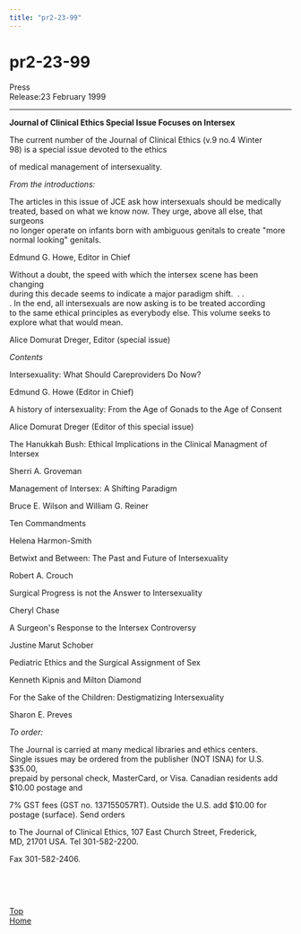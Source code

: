 ```yaml
---
title: "pr2-23-99"
---
```


# pr2-23-99

  
 Press  
Release:23 February 1999  


* * *

  
  
**Journal of Clinical Ethics Special Issue Focuses on Intersex**  


The current number of the Journal of Clinical Ethics (v.9 no.4 Winter  
98) is a special issue devoted to the ethics  
  
of medical management of intersexuality.  


_From the introductions:_  
  
The articles in this issue of JCE ask how intersexuals should be medically  
treated, based on what we know now. They urge, above all else, that surgeons  
no longer operate on infants born with ambiguous genitals to create "more  
normal looking" genitals.  
  
Edmund G. Howe, Editor in Chief  


Without a doubt, the speed with which the intersex scene has been changing  
during this decade seems to indicate a major paradigm shift.&nbsp; . .  
. In the end, all intersexuals are now asking is to be treated according  
to the same ethical principles as everybody else. This volume seeks to  
explore what that would mean.  
  
Alice Domurat Dreger, Editor (special issue)  


_Contents_  
  
Intersexuality: What Should Careproviders Do Now?  
  
Edmund G. Howe (Editor in Chief)  


A history of intersexuality: From the Age of Gonads to the Age of Consent  
  
Alice Domurat Dreger (Editor of this special issue)  


The Hanukkah Bush: Ethical Implications in the Clinical Managment of  
Intersex  
  
Sherri A. Groveman  


Management of Intersex: A Shifting Paradigm  
  
Bruce E. Wilson and William G. Reiner  


Ten Commandments  
  
Helena Harmon-Smith  


Betwixt and Between: The Past and Future of Intersexuality  
  
Robert A. Crouch  


Surgical Progress is not the Answer to Intersexuality  
  
Cheryl Chase  


A Surgeon's Response to the Intersex Controversy  
  
Justine Marut Schober  


Pediatric Ethics and the Surgical Assignment of Sex  
  
Kenneth Kipnis and Milton Diamond  


For the Sake of the Children: Destigmatizing Intersexuality  
  
Sharon E. Preves  


_To order:_  
  
The Journal is carried at many medical libraries and ethics centers.  
Single issues may be ordered from the publisher (NOT ISNA) for U.S. $35.00,  
prepaid by personal check, MasterCard, or Visa. Canadian residents add  
$10.00 postage and  
  
7% GST fees (GST no. 137155057RT). Outside the U.S. add $10.00 for  
postage (surface). Send orders  
  
to The Journal of Clinical Ethics, 107 East Church Street, Frederick,  
MD, 21701 USA. Tel 301-582-2200.  
  
Fax 301-582-2406.  
  
&nbsp;  
  
&nbsp;  
  
  
  
  


  


[Top][1]&nbsp;&nbsp;&nbsp;&nbsp;&nbsp;&nbsp;&nbsp;&nbsp;&nbsp;&nbsp;&nbsp;&nbsp;&nbsp;&nbsp;  
[Home][2]</center>

 [1]: #top
 [2]: http://www.isna.org
